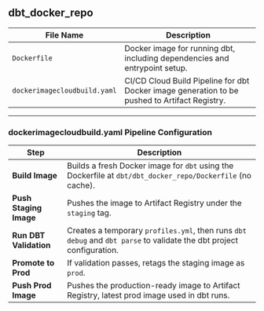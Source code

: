 ## dbt_docker_repo

| **File Name**               | **Description** |
|----------------------------|-----------------|
| `Dockerfile`               | Docker image for running dbt, including dependencies and entrypoint setup. |
| `dockerimagecloudbuild.yaml` | CI/CD Cloud Build Pipeline for dbt Docker image generation to be pushed to Artifact Registry. |

---

### dockerimagecloudbuild.yaml Pipeline Configuration

| Step | Description |
|------|-------------|
| **Build Image** | Builds a fresh Docker image for `dbt` using the Dockerfile at `dbt/dbt_docker_repo/Dockerfile` (no cache). |
| **Push Staging Image** | Pushes the image to Artifact Registry under the `staging` tag. |
| **Run DBT Validation** | Creates a temporary `profiles.yml`, then runs `dbt debug` and `dbt parse` to validate the dbt project configuration. |
| **Promote to Prod** | If validation passes, retags the staging image as `prod`. |
| **Push Prod Image** | Pushes the production-ready image to Artifact Registry, latest prod image used in dbt runs. |